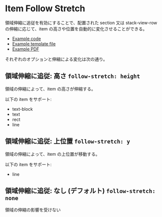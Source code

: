 # Item Follow Stretch

領域伸縮に追従を有効にすることで、配置された section 又は stack-view-row の伸縮に応じて、item の高さや位置を自動的に変化させることができる。

- [Example code](test_feature.rb)
- [Example template file](template.tlf)
- [Example PDF](expect.pdf)


それぞれのオプションと伸縮による変化は次の通り。

## 領域伸縮に追従: 高さ `follow-stretch: height`

領域の伸縮によって、item の高さが伸縮する。

以下の item をサポート:

- text-block
- text
- rect
- line

## 領域伸縮に追従: 上位置 `follow-stretch: y`

領域の伸縮によって、item の上位置が移動する。

以下の item をサポート:

- line

## 領域伸縮に追従: なし (デフォルト) `follow-stretch: none`

領域の伸縮の影響を受けない
